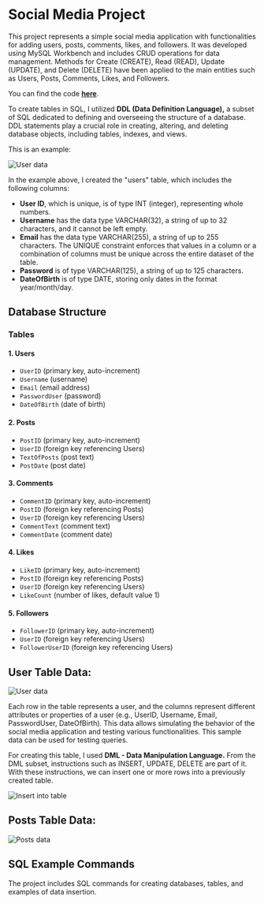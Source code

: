 
# Social Media Project

This project represents a simple social media application with functionalities for adding users, posts, comments, likes, and followers. It was developed using MySQL Workbench and includes CRUD operations for data management. Methods for Create (CREATE), Read (READ), Update (UPDATE), and Delete (DELETE) have been applied to the main entities such as Users, Posts, Comments, Likes, and Followers.

You can find the code [**here**](https://github.com/legendadr/MySQL-Project/blob/main/MySqlProjectFile.sql).


To create tables in SQL, I utilized **DDL (Data Definition Language),** a subset of SQL dedicated to defining and overseeing the structure of a database. DDL statements play a crucial role in creating, altering, and deleting database objects, including tables, indexes, and views.

This is an example:


  ![User data](https://github.com/legendadr/MySQL-Project/blob/main/table3.png)

In the example above, I created the "users" table, which includes the following columns:
- **User ID**, which is unique, is of type INT (integer), representing whole numbers.
- **Username** has the data type VARCHAR(32), a string of up to 32 characters, and it cannot be left empty.
- **Email** has the data type VARCHAR(255), a string of up to 255 characters. The UNIQUE constraint enforces that values in a column or a combination of columns must be unique across the entire dataset of the table.
- **Password** is of type VARCHAR(125), a string of up to 125 characters.
- **DateOfBirth** is of type DATE, storing only dates in the format year/month/day.




## Database Structure

### Tables

#### 1. Users
   - `UserID` (primary key, auto-increment)
   - `Username` (username)
   - `Email` (email address)
   - `PasswordUser` (password)
   - `DateOfBirth` (date of birth)

#### 2. Posts
   - `PostID` (primary key, auto-increment)
   - `UserID` (foreign key referencing Users)
   - `TextOfPosts` (post text)
   - `PostDate` (post date)

#### 3. Comments
   - `CommentID` (primary key, auto-increment)
   - `PostID` (foreign key referencing Posts)
   - `UserID` (foreign key referencing Users)
   - `CommentText` (comment text)
   - `CommentDate` (comment date)

#### 4. Likes
   - `LikeID` (primary key, auto-increment)
   - `PostID` (foreign key referencing Posts)
   - `UserID` (foreign key referencing Users)
   - `LikeCount` (number of likes, default value 1)

#### 5. Followers
   - `FollowerID` (primary key, auto-increment)
   - `UserID` (foreign key referencing Users)
   - `FollowerUserID` (foreign key referencing Users)

## User Table Data:

![User data](https://github.com/legendadr/MySQL-Project/blob/main/User%20Table%20Data.png)

Each row in the table represents a user, and the columns represent different attributes or properties of a user (e.g., UserID, Username, Email, PasswordUser, DateOfBirth). This data allows simulating the behavior of the social media application and testing various functionalities. This sample data can be used for testing queries.

For creating this table, I used **DML - Data Manipulation Language.** From the DML subset, instructions such as INSERT, UPDATE, DELETE are part of it. With these instructions, we can insert one or more rows into a previously created table.

![Insert into table](https://github.com/legendadr/MySQL-Project/blob/main/insert%20into%20table.png)

## Posts Table Data:

![Posts data](https://github.com/legendadr/MySQL-Project/blob/main/table%20posts.png)



## SQL Example Commands

The project includes SQL commands for creating databases, tables, and examples of data insertion.



